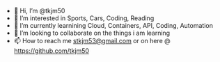 - 👋 Hi, I’m @tkjm50
- 👀 I’m interested in Sports, Cars, Coding, Reading 
- 🌱 I’m currently learnining Cloud, Containers, API, Coding, Automation 
- 💞️ I’m looking to collaborate on the things i am learning
- 📫 How to reach me stkjm53@gmail.com or on here @ https://github.com/tkjm50

<!---
tkjm50/tkjm50 is a ✨ special ✨ repository because its `README.md` (this file) appears on your GitHub profile.
You can click the Preview link to take a look at your changes.
--->
